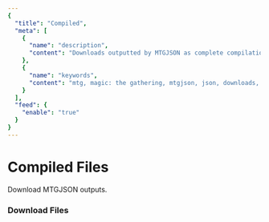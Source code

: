 ```yaml
---
{
  "title": "Compiled",
  "meta": [
    {
      "name": "description",
      "content": "Downloads outputted by MTGJSON as complete compilations.",
    },
    {
      "name": "keywords",
      "content": "mtg, magic: the gathering, mtgjson, json, downloads, download",
    }
  ],
  "feed": {
    "enable": "true"
  }
}
---
```


# Compiled Files

Download MTGJSON outputs.

### Download Files

<DownloadCompiled/>
